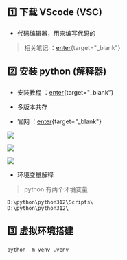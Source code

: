 

## :one: 下载 VScode (VSC)

- 代码编辑器，用来编写代码的

> 相关笔记 ：[enter](/zo-repo/vscode/00%20简述.md){target="_blank"}

## :two: 安装 python (解释器)

- 安装教程 ：[enter](https://www.bilibili.com/video/BV1TN411K7sn?p=2&vd_source=e69282b186363aa56c436669fa5b11e8){target="_blank"}

- 多版本共存

- 官网 ：[enter](https://www.python.org/downloads/){target="_blank"}

![](/image/202402271419.png)  

![](/image/202402271426.png)  

![](/image/202402271436.png)

- 环境变量解释

> python 有两个环境变量

```shell
D:\python\python312\Scripts\
D:\python\python312\
```


## :three:  虚拟环境搭建

```shell
python -m venv .venv
```

